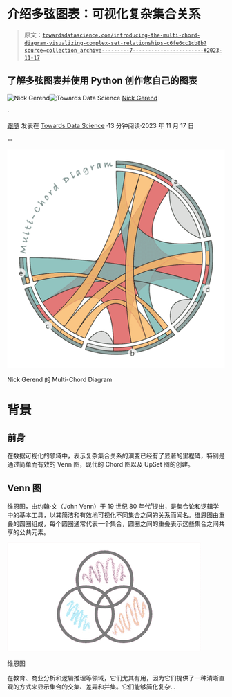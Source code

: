 # 介绍多弦图表：可视化复杂集合关系

> 原文：[`towardsdatascience.com/introducing-the-multi-chord-diagram-visualizing-complex-set-relationships-c6fe6cc1cb8b?source=collection_archive---------7-----------------------#2023-11-17`](https://towardsdatascience.com/introducing-the-multi-chord-diagram-visualizing-complex-set-relationships-c6fe6cc1cb8b?source=collection_archive---------7-----------------------#2023-11-17)

## 了解多弦图表并使用 Python 创作您自己的图表

[](https://medium.com/@nickgerend?source=post_page-----c6fe6cc1cb8b--------------------------------)![Nick Gerend](https://medium.com/@nickgerend?source=post_page-----c6fe6cc1cb8b--------------------------------)[](https://towardsdatascience.com/?source=post_page-----c6fe6cc1cb8b--------------------------------)![Towards Data Science](https://towardsdatascience.com/?source=post_page-----c6fe6cc1cb8b--------------------------------) [Nick Gerend](https://medium.com/@nickgerend?source=post_page-----c6fe6cc1cb8b--------------------------------)

·

[跟随](https://medium.com/m/signin?actionUrl=https%3A%2F%2Fmedium.com%2F_%2Fsubscribe%2Fuser%2Ffa23f7cc3eed&operation=register&redirect=https%3A%2F%2Ftowardsdatascience.com%2Fintroducing-the-multi-chord-diagram-visualizing-complex-set-relationships-c6fe6cc1cb8b&user=Nick+Gerend&userId=fa23f7cc3eed&source=post_page-fa23f7cc3eed----c6fe6cc1cb8b---------------------post_header-----------) 发表在 [Towards Data Science](https://towardsdatascience.com/?source=post_page-----c6fe6cc1cb8b--------------------------------) ·13 分钟阅读·2023 年 11 月 17 日[](https://medium.com/m/signin?actionUrl=https%3A%2F%2Fmedium.com%2F_%2Fvote%2Ftowards-data-science%2Fc6fe6cc1cb8b&operation=register&redirect=https%3A%2F%2Ftowardsdatascience.com%2Fintroducing-the-multi-chord-diagram-visualizing-complex-set-relationships-c6fe6cc1cb8b&user=Nick+Gerend&userId=fa23f7cc3eed&source=-----c6fe6cc1cb8b---------------------clap_footer-----------)

--

[](https://medium.com/m/signin?actionUrl=https%3A%2F%2Fmedium.com%2F_%2Fbookmark%2Fp%2Fc6fe6cc1cb8b&operation=register&redirect=https%3A%2F%2Ftowardsdatascience.com%2Fintroducing-the-multi-chord-diagram-visualizing-complex-set-relationships-c6fe6cc1cb8b&source=-----c6fe6cc1cb8b---------------------bookmark_footer-----------)![](img/fc09e19aab12e51923c72ad2ed8f4f82.png)

Nick Gerend 的 Multi-Chord Diagram

# **背景**

## **前身**

在数据可视化的领域中，表示复杂集合关系的演变已经有了显著的里程碑，特别是通过简单而有效的 Venn 图，现代的 Chord 图以及 UpSet 图的创建。

## Venn 图

维恩图，由约翰·文（John Venn）于 19 世纪 80 年代¹提出，是集合论和逻辑学中的基本工具，以其简洁和有效地可视化不同集合之间的关系而闻名。维恩图由重叠的圆圈组成，每个圆圈通常代表一个集合，圆圈之间的重叠表示这些集合之间共享的公共元素。

![](img/334e7bc84b8feb72698b491807e5ebd4.png)

维恩图

在教育、商业分析和逻辑推理等领域，它们尤其有用，因为它们提供了一种清晰直观的方式来显示集合的交集、差异和并集。它们能够简化复杂…
